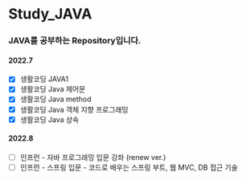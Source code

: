 # Study_JAVA

### JAVA를 공부하는 Repository입니다.

#### 2022.7
- [X] 생활코딩 JAVA1
- [X] 생활코딩 Java 제어문
- [X] 생활코딩 Java method
- [X] 생활코딩 Java 객체 지향 프로그래밍
- [X] 생활코딩 Java 상속

#### 2022.8
- [ ] 인프런 - 자바 프로그래밍 입문 강좌 (renew ver.)
- [ ] 인프런 - 스프링 입문 - 코드로 배우는 스프링 부트, 웹 MVC, DB 접근 기술

